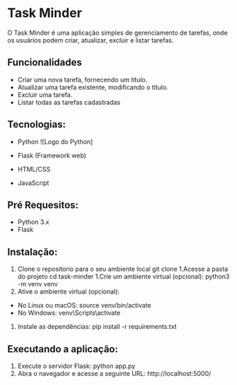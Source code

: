 # Task Minder

O Task Minder é uma aplicação simples de gerenciamento de tarefas, onde os usuários podem criar, atualizar, excluir e listar tarefas.

## Funcionalidades
- Criar uma nova tarefa, fornecendo um título.
- Atualizar uma tarefa existente, modificando o título.
- Excluir uma tarefa.
- Listar todas as tarefas cadastradas

## Tecnologias: 

- Python ![Logo do Python]

- Flask (Framework web)
- HTML/CSS
- JavaScript

## Pré Requesitos: 

- Python 3.x
- Flask

## Instalação: 

1. Clone o repositorio para o seu ambiente local
git clone <url-do-repositorio>
1.Acesse a pasta do projeto
cd task-minder
1.Crie um ambiente virtual (opcional):
python3 -m venv venv
1. Ative o ambiente virtual (opcional):
- No Linux ou macOS:
source venv/bin/activate
- No Windows:
venv\Scripts\activate
1. Instale as dependências:
pip install -r requirements.txt

## Executando a aplicação: 

1. Execute o servidor Flask:
python app.py
1. Abra o navegador e acesse a seguinte URL:
http://localhost:5000/
